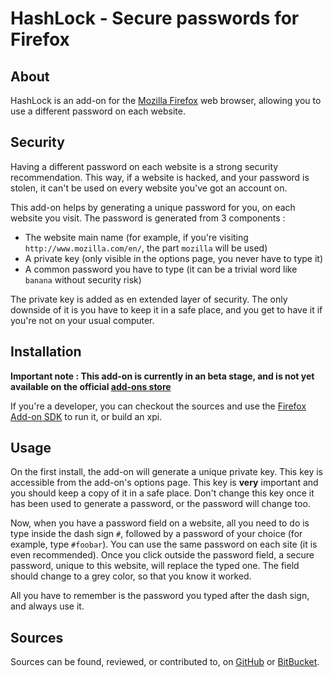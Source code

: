 HashLock - Secure passwords for Firefox
=======================================

About
-----

HashLock is an add-on for the [Mozilla Firefox](https://www.mozilla.org/firefox/) web browser, allowing you to use a different password on each website.

Security
--------

Having a different password on each website is a strong security recommendation. This way, if a website is hacked, and your password is stolen, it can't be used on every website you've got an account on.

This add-on helps by generating a unique password for you, on each website you visit. The password is generated from 3 components :

* The website main name (for example, if you're visiting `http://www.mozilla.com/en/`, the part `mozilla` will be used)
* A private key (only visible in the options page, you never have to type it)
* A common password you have to type (it can be a trivial word like `banana` without security risk)

The private key is added as en extended layer of security. The only downside of it is you have to keep it in a safe place, and you get to have it if you're not on your usual computer.

Installation
------------

**Important note : This add-on is currently in an beta stage, and is not yet available on the official [add-ons store](https://addons.mozilla.org/firefox/)** 

If you're a developer, you can checkout the sources and use the [Firefox Add-on SDK](https://developer.mozilla.org/en-US/Add-ons/SDK) to run it, or build an xpi.

Usage
-----

On the first install, the add-on will generate a unique private key. This key is accessible from the add-on's options page. This key is **very** important and you should keep a copy of it in a safe place. Don't change this key once it has been used to generate a password, or the password will change too.

Now, when you have a password field on a website, all you need to do is type inside the dash sign `#`, followed by a password of your choice (for example, type `#foobar`). You can use the same password on each site (it is even recommended). Once you click outside the password field, a secure password, unique to this website, will replace the typed one. The field should change to a grey color, so that you know it worked.

All you have to remember is the password you typed after the dash sign, and always use it.

Sources
-------

Sources can be found, reviewed, or contributed to, on [GitHub](https://github.com/thunderk/hashlock) or [BitBucket](https://bitbucket.com/thunderk/hashlock).


